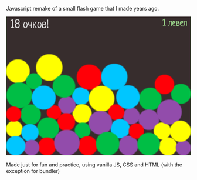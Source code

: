 Javascript remake of a small flash game that I made years ago.

![screenshot](screen.png)

Made just for fun and practice, using vanilla JS, CSS and HTML (with the exception for bundler)